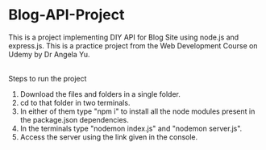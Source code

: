 # Blog-API-Project
This is a project implementing DIY API for Blog Site using node.js and express.js. This is a practice project from the Web Development Course on Udemy by Dr Angela Yu.

<br>
Steps to run the project

1. Download the files and folders in a single folder.
2. cd to that folder in two terminals.
3. In either of them type "npm i" to install all the node modules present in the package.json dependencies.
4. In the terminals type "nodemon index.js" and "nodemon server.js".
5. Access the server using the link given in the console.
